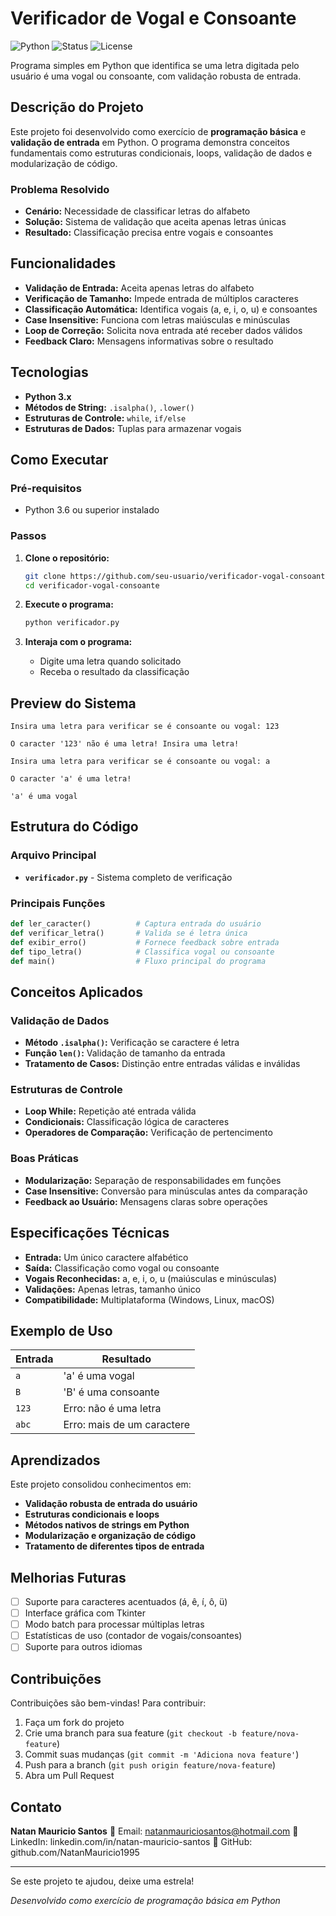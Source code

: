 # Verificador de Vogal e Consoante

![Python](https://img.shields.io/badge/Python-3.x-blue?style=flat-square&logo=python)
![Status](https://img.shields.io/badge/Status-Concluído-green?style=flat-square)
![License](https://img.shields.io/badge/License-MIT-yellow?style=flat-square)

Programa simples em Python que identifica se uma letra digitada pelo usuário é uma vogal ou consoante, com validação robusta de entrada.

## Descrição do Projeto

Este projeto foi desenvolvido como exercício de **programação básica** e **validação de entrada** em Python. O programa demonstra conceitos fundamentais como estruturas condicionais, loops, validação de dados e modularização de código.

### Problema Resolvido
- **Cenário:** Necessidade de classificar letras do alfabeto
- **Solução:** Sistema de validação que aceita apenas letras únicas
- **Resultado:** Classificação precisa entre vogais e consoantes

## Funcionalidades

- **Validação de Entrada:** Aceita apenas letras do alfabeto
- **Verificação de Tamanho:** Impede entrada de múltiplos caracteres
- **Classificação Automática:** Identifica vogais (a, e, i, o, u) e consoantes
- **Case Insensitive:** Funciona com letras maiúsculas e minúsculas
- **Loop de Correção:** Solicita nova entrada até receber dados válidos
- **Feedback Claro:** Mensagens informativas sobre o resultado

## Tecnologias

- **Python 3.x**
- **Métodos de String:** `.isalpha()`, `.lower()`
- **Estruturas de Controle:** `while`, `if/else`
- **Estruturas de Dados:** Tuplas para armazenar vogais

## Como Executar

### Pré-requisitos
- Python 3.6 ou superior instalado

### Passos
1. **Clone o repositório:**
   ```bash
   git clone https://github.com/seu-usuario/verificador-vogal-consoante.git
   cd verificador-vogal-consoante
   ```

2. **Execute o programa:**
   ```bash
   python verificador.py
   ```

3. **Interaja com o programa:**
   - Digite uma letra quando solicitado
   - Receba o resultado da classificação

## Preview do Sistema

```
Insira uma letra para verificar se é consoante ou vogal: 123

O caracter '123' não é uma letra! Insira uma letra!

Insira uma letra para verificar se é consoante ou vogal: a

O caracter 'a' é uma letra!

'a' é uma vogal
```

## Estrutura do Código

### Arquivo Principal
- **`verificador.py`** - Sistema completo de verificação

### Principais Funções
```python
def ler_caracter()          # Captura entrada do usuário
def verificar_letra()       # Valida se é letra única
def exibir_erro()           # Fornece feedback sobre entrada  
def tipo_letra()            # Classifica vogal ou consoante
def main()                  # Fluxo principal do programa
```

## Conceitos Aplicados

### Validação de Dados
- **Método `.isalpha()`:** Verificação se caractere é letra
- **Função `len()`:** Validação de tamanho da entrada
- **Tratamento de Casos:** Distinção entre entradas válidas e inválidas

### Estruturas de Controle
- **Loop While:** Repetição até entrada válida
- **Condicionais:** Classificação lógica de caracteres
- **Operadores de Comparação:** Verificação de pertencimento

### Boas Práticas
- **Modularização:** Separação de responsabilidades em funções
- **Case Insensitive:** Conversão para minúsculas antes da comparação
- **Feedback ao Usuário:** Mensagens claras sobre operações

## Especificações Técnicas

- **Entrada:** Um único caractere alfabético
- **Saída:** Classificação como vogal ou consoante
- **Vogais Reconhecidas:** a, e, i, o, u (maiúsculas e minúsculas)
- **Validações:** Apenas letras, tamanho único
- **Compatibilidade:** Multiplataforma (Windows, Linux, macOS)

## Exemplo de Uso

| Entrada | Resultado |
|---------|-----------|
| `a` | 'a' é uma vogal |
| `B` | 'B' é uma consoante |
| `123` | Erro: não é uma letra |
| `abc` | Erro: mais de um caractere |

## Aprendizados

Este projeto consolidou conhecimentos em:
- **Validação robusta de entrada do usuário**
- **Estruturas condicionais e loops**
- **Métodos nativos de strings em Python**
- **Modularização e organização de código**
- **Tratamento de diferentes tipos de entrada**

## Melhorias Futuras

- [ ] Suporte para caracteres acentuados (á, ê, í, ô, ü)
- [ ] Interface gráfica com Tkinter
- [ ] Modo batch para processar múltiplas letras
- [ ] Estatísticas de uso (contador de vogais/consoantes)
- [ ] Suporte para outros idiomas

## Contribuições

Contribuições são bem-vindas! Para contribuir:

1. Faça um fork do projeto
2. Crie uma branch para sua feature (`git checkout -b feature/nova-feature`)
3. Commit suas mudanças (`git commit -m 'Adiciona nova feature'`)
4. Push para a branch (`git push origin feature/nova-feature`)
5. Abra um Pull Request

## Contato

**Natan Mauricio Santos**
📧 Email: natanmauriciosantos@hotmail.com
💼 LinkedIn: linkedin.com/in/natan-mauricio-santos
🐙 GitHub: github.com/NatanMauricio1995

---

Se este projeto te ajudou, deixe uma estrela!

*Desenvolvido como exercício de programação básica em Python*
